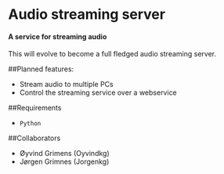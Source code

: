 # Audio streaming server
#### A service for streaming audio

This will evolve to become a full fledged audio streaming server.

##Planned features: 
* Stream audio to multiple PCs
* Control the streaming service over a webservice

##Requirements
* `Python`

##Collaborators
* Øyvind Grimens (Oyvindkg)
* Jørgen Grimnes (Jorgenkg)
